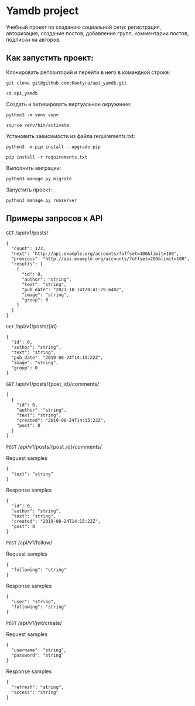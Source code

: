# Yamdb project
Учебный проект по созданию социальной сети: регистрация, авторизация, создание постов, добавление групп, комментарии постов, подписки на авторов.

## Как запустить проект:
Клонировать репозиторий и перейти в него в командной строке:
```
git clone git@github.com:Kootyra/api_yamdb.git
```
```
cd api_yamdb
```
Cоздать и активировать виртуальное окружение:
```
python3 -m venv venv
```
```
source venv/bin/activate
```
Установить зависимости из файла requirements.txt:
```
python3 -m pip install --upgrade pip
```
```
pip install -r requirements.txt
```
Выполнить миграции:
```
python3 manage.py migrate
```
Запустить проект:
```
python3 manage.py runserver
```

## Примеры запросов к API
`GET` /api/v1/posts/
```
{
  "count": 123,
  "next": "http://api.example.org/accounts/?offset=400&limit=100",
  "previous": "http://api.example.org/accounts/?offset=200&limit=100",
  "results": [
    {
      "id": 0,
      "author": "string",
      "text": "string",
      "pub_date": "2021-10-14T20:41:29.648Z",
      "image": "string",
      "group": 0
    }
  ]
}
```
`GET` /api/v1/posts/{id}
```
{
  "id": 0,
  "author": "string",
  "text": "string",
  "pub_date": "2019-08-24T14:15:22Z",
  "image": "string",
  "group": 0
}
```
`GET` /api/v1/posts/{post_id}/comments/
```
[
  {
    "id": 0,
    "author": "string",
    "text": "string",
    "created": "2019-08-24T14:15:22Z",
    "post": 0
  }
]
```
`POST` /api/v1/posts/{post_id}/comments/

Request samples
```
{
  "text": "string"
}
```
Response samples
```
{
  "id": 0,
  "author": "string",
  "text": "string",
  "created": "2019-08-24T14:15:22Z",
  "post": 0
}
```
`POST` /api/v1/follow/

Request samples
```
{
  "following": "string"
}
```
Response samples
```
{
  "user": "string",
  "following": "string"
}
```
`POST` /api/v1/jwt/create/

Request samples
```
{
  "username": "string",
  "password": "string"
}
```
Response samples
```
{
  "refresh": "string",
  "access": "string"
}
```

